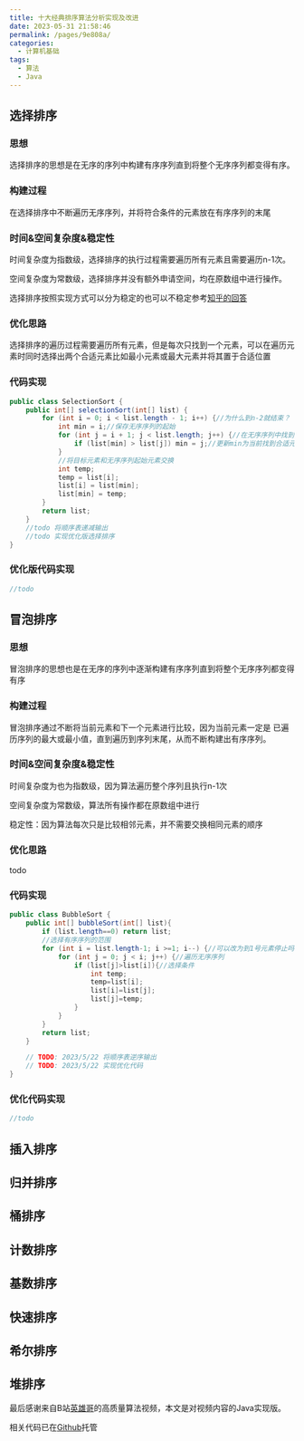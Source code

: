 ```yaml
---
title: 十大经典排序算法分析实现及改进
date: 2023-05-31 21:58:46
permalink: /pages/9e808a/
categories:
  - 计算机基础
tags:
  - 算法
  - Java
---
```


## 选择排序
### 思想
  选择排序的思想是在无序的序列中构建有序序列直到将整个无序序列都变得有序。
### 构建过程
  在选择排序中不断遍历无序序列，并将符合条件的元素放在有序序列的末尾
### 时间&空间复杂度&稳定性
  时间复杂度为指数级，选择排序的执行过程需要遍历所有元素且需要遍历n-1次。

  空间复杂度为常数级，选择排序并没有额外申请空间，均在原数组中进行操作。
  
  选择排序按照实现方式可以分为稳定的也可以不稳定参考[知乎的回答](https://www.zhihu.com/question/20926405)
### 优化思路
  选择排序的遍历过程需要遍历所有元素，但是每次只找到一个元素，可以在遍历元素时同时选择出两个合适元素比如最小元素或最大元素并将其置于合适位置
### 代码实现
```java
public class SelectionSort {
    public int[] selectionSort(int[] list) {
        for (int i = 0; i < list.length - 1; i++) {//为什么到n-2就结束？ 因为到n-2时对应选择到了倒数第二个元素剩下的那个元素自然是最大的无需再比较
            int min = i;//保存无序序列的起始
            for (int j = i + 1; j < list.length; j++) {//在无序序列中找到合适的元素
                if (list[min] > list[j]) min = j;//更新min为当前找到合适元素的坐标
            }
            //将目标元素和无序序列起始元素交换
            int temp;
            temp = list[i];
            list[i] = list[min];
            list[min] = temp;
        }
        return list;
    }
    //todo 将顺序表递减输出
    //todo 实现优化版选择排序
}
```
### 优化版代码实现
``` java
//todo
```
## 冒泡排序
### 思想
  冒泡排序的思想也是在无序的序列中逐渐构建有序序列直到将整个无序序列都变得有序
### 构建过程
  冒泡排序通过不断将当前元素和下一个元素进行比较，因为当前元素一定是
  已遍历序列的最大或最小值，直到遍历到序列末尾，从而不断构建出有序序列。
### 时间&空间复杂度&稳定性
  时间复杂度为也为指数级，因为算法遍历整个序列且执行n-1次

  空间复杂度为常数级，算法所有操作都在原数组中进行
  
  稳定性：因为算法每次只是比较相邻元素，并不需要交换相同元素的顺序
### 优化思路
todo
### 代码实现
```java
public class BubbleSort {
    public int[] bubbleSort(int[] list){
        if (list.length==0) return list;
        //选择有序序列的范围
        for (int i = list.length-1; i >=1; i--) {//可以改为到1号元素停止吗？ 可以，因为到达倒数第二个元素时最后一个元素已经有序
            for (int j = 0; j < i; j++) {//遍历无序序列
                if (list[j]>list[i]){//选择条件
                    int temp;
                    temp=list[i];
                    list[i]=list[j];
                    list[j]=temp;
                }
            }
        }
        return list;
    }

    // TODO: 2023/5/22 将顺序表逆序输出
    // TODO: 2023/5/22 实现优化代码
}

```
### 优化代码实现
```java
//todo
```
## 插入排序

## 归并排序

## 桶排序

## 计数排序

## 基数排序

## 快速排序

## 希尔排序

## 堆排序



最后感谢来自B站[英雄哥](https://www.bilibili.com/video/BV1Zs4y1X7mN/)的高质量算法视频，本文是对视频内容的Java实现版。

相关代码已在[Github](https://github.com/sine2cr/MyUniversityWorks/tree/main/sort)托管
